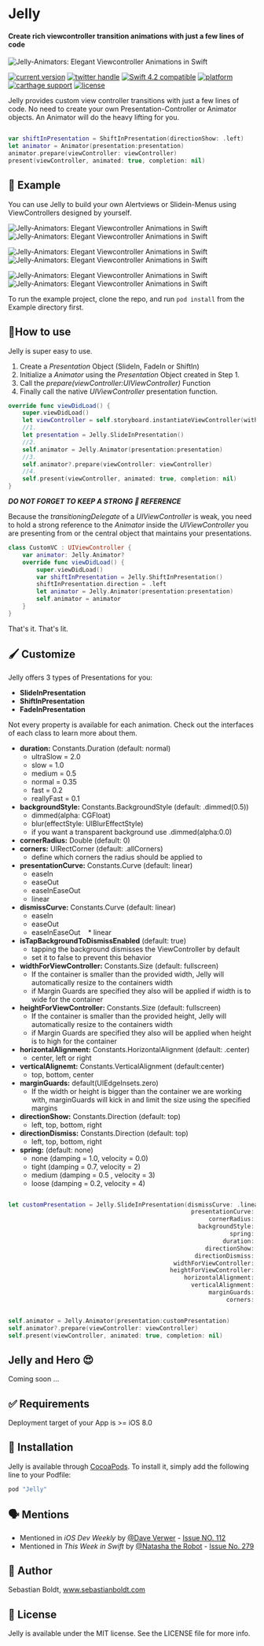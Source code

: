 
# Jelly
#### Create rich viewcontroller transition animations with just a few lines of code

![Jelly-Animators: Elegant Viewcontroller Animations in Swift](https://github.com/SebastianBoldt/Jelly/blob/master/Github/Jellyfish.png)

<a href="https://cocoapods.org/pods/Jelly"><img src="https://img.shields.io/badge/version-2.0.0-green.svg?longCache=true&style=flat-square" alt="current version" /></a>
<a href="http://twitter.com/sebastianboldt"><img src="https://img.shields.io/badge/twitter-@sebastianboldt-blue.svg?longCache=true&style=flat-square" alt="twitter handle" /></a>
<a href="https://developer.apple.com/swift"><img src="https://img.shields.io/badge/swift4.2-compatible-orange.svg?longCache=true&style=flat-square" alt="Swift 4.2 compatible" /></a>
<a href="https://www.apple.com/de/ios/ios-11/"><img src="https://img.shields.io/badge/platform-iOS-lightgray.svg?longCache=true&style=flat-square" alt="platform" /></a>
<a href="https://github.com/Carthage/Carthage"><img src="https://img.shields.io/badge/carthage-compatible-green.svg?longCache=true&style=flat-square" alt="carthage support" /></a>
<a href="https://en.wikipedia.org/wiki/MIT_License"><img src="https://img.shields.io/badge/license-MIT-lightgray.svg?longCache=true&style=flat-square" alt="license" /></a>

Jelly provides custom view controller transitions with just a few lines of code.
No need to create your own Presentation-Controller or Animator objects.
An Animator will do the heavy lifting for you.

```swift

var shiftInPresentation = ShiftInPresentation(directionShow: .left)
let animator = Animator(presentation:presentation)
animator.prepare(viewController: viewController)
present(viewController, animated: true, completion: nil)
```
## 📱 Example

You can use Jelly to build your own Alertviews or Slidein-Menus using ViewControllers designed by yourself.

![Jelly-Animators: Elegant Viewcontroller Animations in Swift](https://github.com/SebastianBoldt/Jelly/blob/master/Github/notification.gif?raw=true)   ![Jelly-Animators: Elegant Viewcontroller Animations in Swift](https://github.com/SebastianBoldt/Jelly/blob/master/Github/slideover.gif?raw=true)

![Jelly-Animators: Elegant Viewcontroller Animations in Swift](https://github.com/SebastianBoldt/Jelly/blob/master/Github/shiftindimmed.gif?raw=true)  ![Jelly-Animators: Elegant Viewcontroller Animations in Swift](https://github.com/SebastianBoldt/Jelly/blob/master/Github/shiftinblurred.gif?raw=true)

![Jelly-Animators: Elegant Viewcontroller Animations in Swift](https://github.com/SebastianBoldt/Jelly/blob/master/Github/fadin.gif?raw=true)  ![Jelly-Animators: Elegant Viewcontroller Animations in Swift](https://github.com/SebastianBoldt/Jelly/blob/master/Github/blurredslidein.gif?raw=true)


To run the example project, clone  the repo, and run `pod install` from the Example directory first.

## 🔧How to use

Jelly is super easy to use.

1. Create a *Presentation* Object (SlideIn, FadeIn or ShiftIn)
2. Initialize a *Animator* using the *Presentation* Object created in Step 1.
3. Call the *prepare(viewController:UIViewController)* Function
4. Finally call the native *UIViewController* presentation function.

```swift
override func viewDidLoad() {
    super.viewDidLoad()
    let viewController = self.storyboard.instantiateViewController(withIdentifier: "someViewController")
    //1.
    let presentation = Jelly.SlideInPresentation()
    //2.
    self.animator = Jelly.Animator(presentation:presentation)
    //3.
    self.animator?.prepare(viewController: viewController)
    //4.
    self.present(viewController, animated: true, completion: nil)
}

```

***DO NOT FORGET TO KEEP A STRONG 💪 REFERENCE***

Because the *transitioningDelegate* of a *UIViewController* is weak, you need to
hold a strong reference to the *Animator* inside the *UIViewController* you are presenting from or the central object that maintains your presentations.

```swift
class CustomVC : UIViewController {
    var animator: Jelly.Animator?
    override func viewDidLoad() {
        super.viewDidLoad()
        var shiftInPresentation = Jelly.ShiftInPresentation()
        shiftInPresentation.direction = .left
        let animator = Jelly.Animator(presentation:presentation)
        self.animator = animator
    }
}
```

That's it. That's lit.

## 🖌 Customize
Jelly offers 3 types of Presentations for you:
* **SlideInPresentation**
* **ShiftInPresentation**
* **FadeInPresentation**

Not every property is available for each animation.
Check out the interfaces of each class to learn more about them.

* **duration:** Constants.Duration (default: normal)
    * ultraSlow = 2.0
    * slow = 1.0
    * medium = 0.5
    * normal = 0.35
    * fast = 0.2
    * reallyFast = 0.1
* **backgroundStyle:** Constants.BackgroundStyle (default: .dimmed(0.5))
    * dimmed(alpha: CGFloat)
    * blur(effectStyle: UIBlurEffectStyle)
    * if you want a transparent background use .dimmed(alpha:0.0)
* **cornerRadius:** Double (default: 0)
* **corners:** UIRectCorner (default: .allCorners)
    * define which corners the radius should be applied to
* **presentationCurve:** Constants.Curve (default: linear)
    * easeIn
    * easeOut
    * easeInEaseOut
    * linear
* **dismissCurve:** Constants.Curve (default: linear)
    * easeIn
    * easeOut
    * easeInEaseOut
    * linear
* **isTapBackgroundToDismissEnabled** (default: true)
    * tapping the background dismisses the ViewController by default
    * set it to false to prevent this behavior
* **widthForViewController:** Constants.Size (default: fullscreen)
    * If the container is smaller than the provided width, Jelly will automatically resize to the containers width
    * if Margin Guards are specified they also will be applied if width is to wide for the container
* **heightForViewController:** Constants.Size (default: fullscreen)
    * If the container is smaller than the provided height, Jelly will automatically resize to the containers width
    * if Margin Guards are specified they also will be applied when height is to high for the container
* **horizontalAlignment:** Constants.HorizontalAlignment (default: .center)
    * center, left or right
* **verticalAlignemt:** Constants.VerticalAlignment (default:center)
    * top, bottom, center
* **marginGuards:** default(UIEdgeInsets.zero)
    * If the width or height is bigger than the container we are working with, marginGuards will kick in and limit the size using the specified margins
* **directionShow:** Constants.Direction (default: top)
    * left, top, bottom, right
* **directionDismiss:** Constants.Direction (default: top)
    * left, top, bottom, right
* **spring:** (default: none)
    * none (damping = 1.0, velocity = 0.0)
    * tight (damping = 0.7, velocity = 2)
    * medium (damping = 0.5 , velocity = 3)
    * loose (damping = 0.2, velocity = 4)

```swift

let customPresentation = Jelly.SlideInPresentation(dismissCurve: .linear,
                                                    presentationCurve: .linear,
                                                         cornerRadius: 15,
                                                      backgroundStyle: .blur(effectStyle: .light),
                                                               spring: .medium,
                                                             duration: .normal,
                                                        directionShow: .top,
                                                     directionDismiss: .top,
                                               widthForViewController: .fullscreen,
                                              heightForViewController: .custom(value:200) ,
                                                  horizontalAlignment: .center,
                                                    verticalAlignment: .top,
                                                         marginGuards: UIEdgeInsets(top: 0, left: 10, bottom: 0, right: 10),
                                                              corners: [.topLeft,.bottomRight])


self.animator = Jelly.Animator(presentation:customPresentation)
self.animator?.prepare(viewController: viewController)
self.present(viewController, animated: true, completion: nil)
```

## Jelly and Hero 😍

Coming soon ...

## ✅ Requirements

Deployment target of your App is >= iOS 8.0

## 📲 Installation

Jelly is available through [CocoaPods](http://cocoapods.org). To install
it, simply add the following line to your Podfile:

```ruby
pod "Jelly"
```
## 🗣 Mentions

* Mentioned in <i>iOS Dev Weekly</i> by <a href="https://twitter.com/daveverwer">@Dave Verwer</a> - <a href="http://iosdevweekly.com/issues/279"> Issue NO. 112 </a>
* Mentioned in <i>This Week in Swift</i> by <a href="https://twitter.com/NatashaTheRobot">@Natasha the Robot</a> - <a href="https://swiftnews.curated.co/issues/112#start"> Issue No. 279 </a>

## 🤖 Author

Sebastian Boldt, www.sebastianboldt.com

## 📄 License

Jelly is available under the MIT license. See the LICENSE file for more info.

